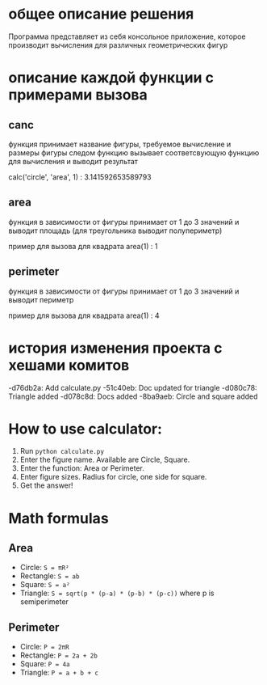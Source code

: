 
# общее описание решения
Программа представляет из себя консольное приложение, которое производит вычисления для различных геометрических фигур

# описание каждой функции с примерами вызова
## canc
функция принимает название фигуры, требуемое вычисление и размеры фигуры
следом функцию вызывает соответсвующую функцию для вычисления и выводит результат

calc('circle', 'area', 1) : 3.141592653589793

## area
функция в зависимости от фигуры принимает от 1 до 3 значений и выводит площадь (для треугольника выводит полупериметр)

пример для вызова для квадрата
area(1) : 1

## perimeter
функция в зависимости от фигуры принимает от 1 до 3 значений и выводит периметр

пример для вызова для квадрата
area(1) : 4

# история изменения проекта с хешами комитов
-d76db2a: Add calculate.py
-51c40eb: Doc updated for triangle
-d080c78: Triangle added
-d078c8d: Docs added
-8ba9aeb: Circle and square added

# How to use calculator:
1. Run `python calculate.py`
2. Enter the figure name. Available are Circle, Square.
3. Enter the function: Area or Perimeter.
4. Enter figure sizes. Radius for circle, one side for square.
5. Get the answer!

# Math formulas
## Area
- Circle: `S = πR²`
- Rectangle: `S = ab`
- Square: `S = a²`
- Triangle: `S = sqrt(p * (p-a) * (p-b) * (p-c))` where p is semiperimeter

## Perimeter
- Circle: `P = 2πR`
- Rectangle: `P = 2a + 2b`
- Square: `P = 4a`
- Triangle: `P = a + b + c`

